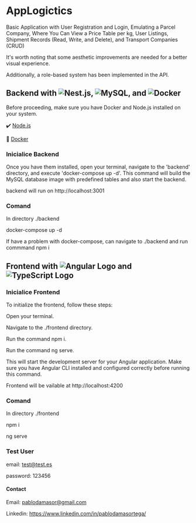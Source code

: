# AppLogictics

Basic Application with User Registration and Login, Emulating a Parcel Company, Where You Can View a Price Table per kg, User Listings, Shipment Records (Read, Write, and Delete), and Transport Companies (CRUD)

It's worth noting that some aesthetic improvements are needed for a better visual experience. 

Additionally, a role-based system has been implemented in the API.

## Backend with ![Nest.js](https://img.shields.io/badge/Nest.js-E0234E?style=for-the-badge&logo=nestjs&logoColor=white), ![MySQL](https://img.shields.io/badge/MySQL-4479A1?style=for-the-badge&logo=mysql&logoColor=white), and ![Docker](https://img.shields.io/badge/Docker-2496ED?style=for-the-badge&logo=docker&logoColor=white)

Before proceeding, make sure you have Docker and Node.js installed on your system.

:heavy_check_mark: [Node.js](https://nodejs.org/)

:whale: [Docker](https://www.docker.com/products/docker-desktop/)

### Inicialice Backend
 Once you have them installed, open your terminal, navigate to the 'backend' directory, and execute 'docker-compose up -d'. This command will build the MySQL database image with predefined tables and also start the backend.

 backend will run on http://localhost:3001

 ### Comand
 In directory ./backend

 docker-compose up -d

 If have a problem with docker-compose, can navigate to ./backend and run commmand npm i

## Frontend with ![Angular Logo](https://img.shields.io/badge/Angular-DD0031?style=for-the-badge&logo=angular&logoColor=white) and ![TypeScript Logo](https://img.shields.io/badge/TypeScript-007ACC?style=for-the-badge&logo=typescript&logoColor=white)

### Inicialice Frontend
To initialize the frontend, follow these steps:

Open your terminal.

Navigate to the ./frontend directory.

Run the command npm i.

Run the command ng serve.

This will start the development server for your Angular application. Make sure you have Angular CLI installed and configured correctly before running this command.

Frontend will be vailable at http://localhost:4200

### Comand
In directory ./frontend 

npm i

ng serve

### Test User
email: test@test.es

password: 123456

#### Contact

Email: pablodamasor@gmail.com

Linkedin: https://www.linkedin.com/in/pablodamasortega/


